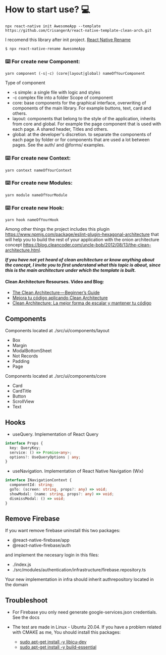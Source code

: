 # How to start use? 💻
````
npx react-native init AwesomeApp --template https://github.com/CrisangerA/react-native-template-clean-arch.git
````
I recomend this library after init project. [React Native Rename](https://github.com/junedomingo/react-native-rename)
````
$ npx react-native-rename AwesomeApp
````

### ⌨️ For create new Component:
````
yarn component (-s|-c) (core|layout|global) nameOfYourComponent
````
Type of component
- -s simple: a single file with logic and styles
- -c complex file into a folder
Scope of component
- core: base components for the graphical interface, overwriting of components of the main library. For example buttons, text, card and others.
- layout: components that belong to the style of the application, inherits from core and global. For example the page component that is used with each page. A shared header, Titles and others.
- global: at the developer's discretion. to separate the components of each page by folder or for components that are used a lot between pages. See the auth/ and @forms/ examples.

### ⌨️ For create new Context:
````
yarn context nameOfYourContext
````
### ⌨️ For create new Modules:
````
yarn module nameOfYourModule
````
### ⌨️ For create new Hook:
````
yarn hook nameOfYourHook
````

Among other things the project includes this plugin https://www.npmjs.com/package/eslint-plugin-hexagonal-architecture that will help you to build the rest of your application with the onion architecture concept https://blog.cleancoder.com/uncle-bob/2012/08/13/the-clean-architecture.html.

__*If you have not yet heard of clean architecture or know anything about the concept, I invite you to first understand what this topic is about, since this is the main architecture under which the template is built.*__

#### Clean Architecture Resourses. Video and Blog:
- [The Clean Architecture — Beginner’s Guide](https://betterprogramming.pub/the-clean-architecture-beginners-guide-e4b7058c1165)
- [Mejora tu código aplicando Clean Architecture](https://www.youtube.com/watch?v=bdnpXzgj1oY)
- [Clean Architecture: La mejor forma de escalar y mantener tu código](https://www.youtube.com/watch?v=y3MWfPDmVqo)

## Components
Components located at ./src/ui/components/layout
* Box
* Margin
* ModalBottomSheet
* Not Records
* Padding
* Page

Components located at ./src/ui/components/core
* Card
* CardTitle
* Button
* ScrollView
* Text

## Hooks
* useQuery. Implementation of React Query
````ts
interface Props {
  key: QueryKey;
  service: () => Promise<any>;
  options?: UseQueryOptions | any;
}
````

* useNavigation. Implementation of React Native Navigation (Wix)
````ts
interface INavigationContext {
  componentId: string;
  goTo: (screen: string, props?: any) => void;
  showModal: (name: string, props?: any) => void;
  dismissModal: () => void;
}
````

## Remove Firebase
If you want remove firebase uninstall this two packages: 
- @react-native-firebase/app
- @react-native-firebase/auth

and implement the necesary login in this files:
- ./index.js
- ./src/modules/authentication/infrastructure/firebase.repository.ts

Your new implementation in infra should inherit authrepository located in the domain

## Troubleshoot
* For Firebase you only need generate google-services.json credentials. See the docs

* The test are made in Linux - Ubuntu 20.04. If you have a problem related with CMAKE as me, You should install this packages: 
  - [sudo apt-get install -y libicu-dev](https://stackoverflow.com/questions/72937332/task-reactandroidhermes-engineconfigurebuildforhermes-failed-react-native-new)
  - [sudo apt-get install -y build-essential](https://stackoverflow.com/questions/6141608/cmake-make-program-not-found)
